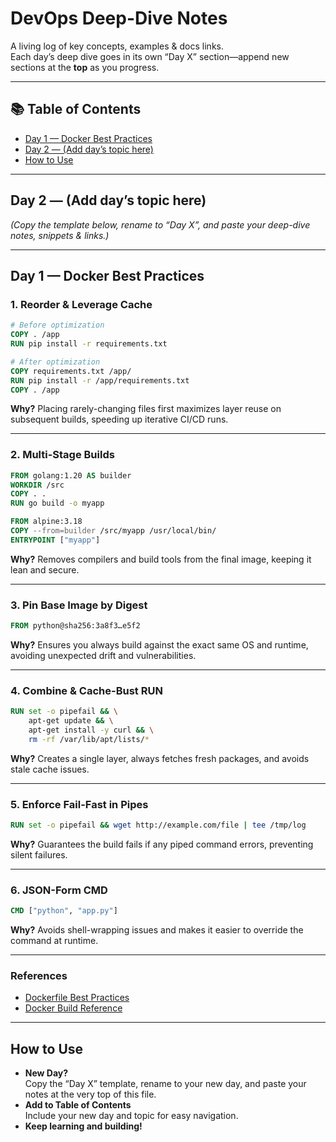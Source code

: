 # DevOps Deep-Dive Notes

A living log of key concepts, examples & docs links.  
Each day’s deep dive goes in its own “Day X” section—append new sections at the **top** as you progress.

---

## 📚 Table of Contents

- [Day 1 — Docker Best Practices](#day-1--docker-best-practices)
- [Day 2 — (Add day’s topic here)](#day-2--add-days-topic-here)
- [How to Use](#how-to-use)

---

## Day 2 — (Add day’s topic here)

_(Copy the template below, rename to “Day X”, and paste your deep-dive notes, snippets & links.)_

---

## Day 1 — Docker Best Practices

### 1. Reorder & Leverage Cache  
```dockerfile
# Before optimization
COPY . /app
RUN pip install -r requirements.txt

# After optimization
COPY requirements.txt /app/
RUN pip install -r /app/requirements.txt
COPY . /app
```
**Why?** Placing rarely-changing files first maximizes layer reuse on subsequent builds, speeding up iterative CI/CD runs.

---

### 2. Multi-Stage Builds
```dockerfile
FROM golang:1.20 AS builder
WORKDIR /src
COPY . .
RUN go build -o myapp

FROM alpine:3.18
COPY --from=builder /src/myapp /usr/local/bin/
ENTRYPOINT ["myapp"]
```
**Why?** Removes compilers and build tools from the final image, keeping it lean and secure.

---

### 3. Pin Base Image by Digest
```dockerfile
FROM python@sha256:3a8f3…e5f2
```
**Why?** Ensures you always build against the exact same OS and runtime, avoiding unexpected drift and vulnerabilities.

---

### 4. Combine & Cache-Bust RUN
```dockerfile
RUN set -o pipefail && \
    apt-get update && \
    apt-get install -y curl && \
    rm -rf /var/lib/apt/lists/*
```
**Why?** Creates a single layer, always fetches fresh packages, and avoids stale cache issues.

---

### 5. Enforce Fail-Fast in Pipes
```dockerfile
RUN set -o pipefail && wget http://example.com/file | tee /tmp/log
```
**Why?** Guarantees the build fails if any piped command errors, preventing silent failures.

---

### 6. JSON-Form CMD
```dockerfile
CMD ["python", "app.py"]
```
**Why?** Avoids shell-wrapping issues and makes it easier to override the command at runtime.

---

### References
- [Dockerfile Best Practices](https://docs.docker.com/develop/develop-images/dockerfile_best-practices/#leverage-build-cache)
- [Docker Build Reference](https://docs.docker.com/engine/reference/builder/#docker-build-caching)

---

## How to Use

- **New Day?**  
  Copy the “Day X” template, rename to your new day, and paste your notes at the very top of this file.
- **Add to Table of Contents**  
  Include your new day and topic for easy navigation.
- **Keep learning and building!**